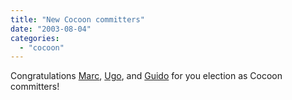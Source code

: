 ```yaml
---
title: "New Cocoon committers"
date: "2003-08-04"
categories: 
  - "cocoon"
---
```


Congratulations [Marc](http://radio.weblogs.com/0116284/), [Ugo](http://www.beblogging.com/blog/), and [Guido](http://radio.weblogs.com/0107209/) for you election as Cocoon committers!
